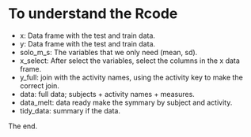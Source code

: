 # To understand the Rcode

* x: Data frame with the test and train data.
* y: Data frame with the test and train data.
* solo_m_s: The variables that we only need (mean, sd).
* x_select: After select the variables, select the columns in the x data frame.
* y_full: join with the activity names, using the activity key to make the correct join.
* data: full data; subjects + activity names + measures.
* data_melt: data ready make the symmary by subject and activity.
* tidy_data: summary if the data.

The end.
